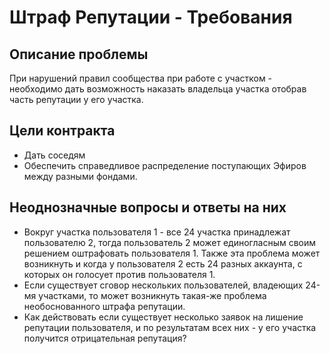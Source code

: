 # Штраф Репутации - Требования

## Описание проблемы
При нарушений правил сообщества при работе с участком - необходимо дать возможность наказать владельца участка отобрав часть репутации у его участка.

## Цели контракта
- Дать соседям
- Обеспечить справедливое распределение поступающих Эфиров между разными фондами.

## Неоднозначные вопросы и ответы на них
- Вокруг участка пользователя 1 - все 24 участка принадлежат пользователю 2, тогда пользователь 2 может единогласным своим решением оштрафовать пользователя 1. Также эта проблема может возникнуть и когда у пользователя 2 есть 24 разных аккаунта, с которых он голосует против пользователя 1.
- Если существует сговор нескольких пользователей, владеющих 24-мя участками, то может возникнуть такая-же проблема необоснованного штрафа репутации.
- Как действовать если существует несколько заявок на лишение репутации пользователя, и по результатам всех них - у его участка получится отрицательная репутация?